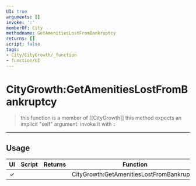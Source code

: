 ```yaml
---
UI: true
arguments: []
invoke: ':'
memberOf: City
methodname: GetAmenitiesLostFromBankruptcy
returns: []
script: false
tags:
- City/CityGrowth/_function
- function/UI
---
```

# CityGrowth:GetAmenitiesLostFromBankruptcy
> this function is a member of [[CityGrowth]]
> this method expects an implicit "self" argument. invoke it with `:`
-----
## Usage
|  UI | Script | Returns | Function | Arguments |
|:---:|:------:|-------:|:--------:|:---------|
|✓| ||CityGrowth:GetAmenitiesLostFromBankruptcy||
